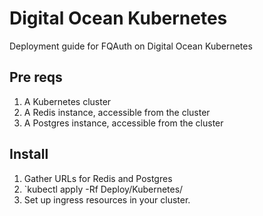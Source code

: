 # Digital Ocean Kubernetes

Deployment guide for FQAuth on Digital Ocean Kubernetes

## Pre reqs

1. A Kubernetes cluster
2. A Redis instance, accessible from the cluster
3. A Postgres instance, accessible from the cluster

## Install

1. Gather URLs for Redis and Postgres
2. `kubectl apply -Rf Deploy/Kubernetes/
3. Set up ingress resources in your cluster.
